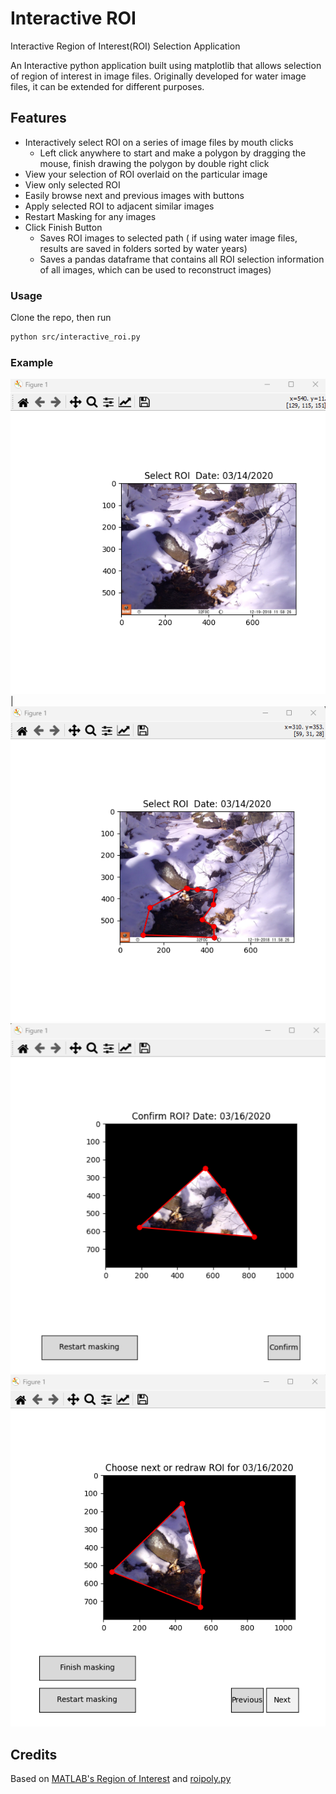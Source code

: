 # Interactive ROI
Interactive Region of Interest(ROI) Selection Application

An Interactive python application built using matplotlib that allows selection of region of interest in image files. Originally developed for water image files, it can be extended for different purposes.

## Features
- Interactively select ROI on a series of image files by mouth clicks
  - Left click anywhere to start and make a polygon by dragging the mouse, finish drawing the polygon by double right click
- View your selection of ROI overlaid on the particular image
- View only selected ROI
- Easily browse next and previous images with buttons
- Apply selected ROI to adjacent similar images
- Restart Masking for any images
- Click Finish Button
  - Saves ROI images to selected path ( if using water image files, results are saved in folders sorted by water years)
  - Saves a pandas dataframe that contains all ROI selection information of all images, which can be used to reconstruct images)

### Usage
Clone the repo, then run 
```Bash
python src/interactive_roi.py
```
### Example
![alt text](https://github.com/bini-a/InteractiveRoi/blob/main/example/img_1.png) | ![alt text](https://github.com/bini-a/InteractiveRoi/blob/main/example/img_2.png)
![alt text](https://github.com/bini-a/InteractiveRoi/blob/main/example/img_3.png)![alt text](https://github.com/bini-a/InteractiveRoi/blob/main/example/img_4.png)

## Credits
Based on [MATLAB's Region of Interest](https://www.mathworks.com/help/images/ref/roipoly.html) and [roipoly.py](https://github.com/jdoepfert/roipoly.py)
